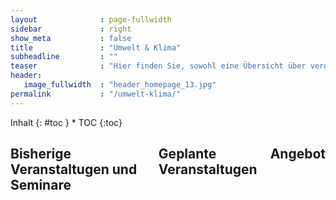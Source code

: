 ```yaml
---
layout              : page-fullwidth
sidebar             : right
show_meta           : false
title               : "Umwelt & Klima"
subheadline         : ""
teaser              : "Hier finden Sie, sowohl eine Übersicht über vergangene Veranstaltungen und gehaltene Seminare, als auch die für die zukunft geplanten und mein allgemeines Angebot."
header:
   image_fullwidth  : "header_homepage_13.jpg"
permalink           : "/umwelt-klima/"
---
```

<div class="row">
<div class="medium-4 medium-push-8 columns" markdown="1">
<div class="panel radius" markdown="1">
Inhalt
{: #toc }
*  TOC
{:toc}
</div>
</div>

<div class="medium-8 medium-pull-4 columns" markdown="1">

<h2>Bisherige Veranstaltugen und Seminare</h2>

<h2>Geplante Veranstaltugen</h2>

<h2>Angebot</h2>
